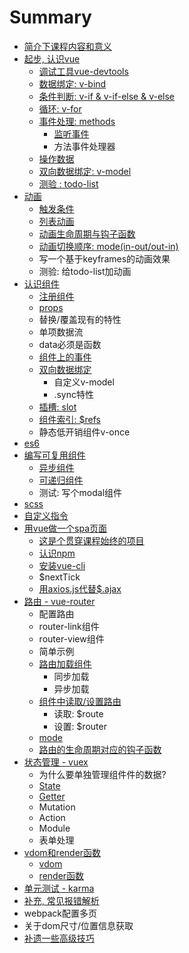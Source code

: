 # Summary

* [简介下课程内容和意义](README.md)
* [起步, 认识vue](yin-ru-vue.md)
  * [调试工具vue-devtools](diao-shi-gong-ju-vue-devtools.md)
  * [数据绑定: v-bind](v-bind.md)
  * [条件判断: v-if & v-if-else & v-else](tiao-jian-yu-xun-huan.md)
  * [循环: v-for](xun-huan.md)
  * [事件处理: methods](shi-jian-chu-li.md)
    * [监听事件](shi-jian-chu-li/jian-ting-shi-jian.md)
    * 方法事件处理器
  * [操作数据](cao-zuo-shu-ju.md)
  * [双向数据绑定: v-model](chu-li-yong-hu-shu-51653a-v-model.md)
  * [测验 :  todo-list](ce-8bd53a-zuo-ge-todo-list.md)
* [动画](di-wu-6b652c-dong-hua.md)
  * [触发条件](di-wu-6b652c-dong-hua/hong-fa-tiao-jian.md)
  * [列表动画](di-wu-6b652c-dong-hua/hong-fa-tiao-jian/lie-biao-dong-hua.md)
  * [动画生命周期与钩子函数](di-wu-6b652c-dong-hua/dong-hua-sheng-ming-zhou-qi-yu-gou-zi-han-shu.md)
  * [动画切换顺序: mode\(in-out/out-in\)](di-wu-6b652c-dong-hua/dong-hua-qiehuan-shun-5e8f3a-mode-in-out-out-in.md)
  * 写一个基于keyframes的动画效果
  * 测验: 给todo-list加动画
* [认识组件](di-er-6b652c-bian-xie-zu-jian.md)
  * [注册组件](di-er-6b652c-bian-xie-zu-jian/zhu-ce-zu-jian.md)
  * [props](di-er-6b652c-bian-xie-zu-jian/props.md)
  * 替换/覆盖现有的特性
  * 单项数据流
  * data必须是函数
  * [组件上的事件](di-er-6b652c-bian-xie-zu-jian/zu-jian-shang-de-shi-jian.md)
  * [双向数据绑定](di-er-6b652c-bian-xie-zu-jian/shuang-xiang-shu-ju-bang-ding.md)
    * 自定义v-model
    * .sync特性
  * [插槽: slot](di-er-6b652c-bian-xie-zu-jian/cha-cao-slot.md)
  * [组件索引: $refs](di-er-6b652c-bian-xie-zu-jian/zu-jian-suo-5f153a-ref.md)
  * 静态低开销组件v-once
* [es6](es6.md)
* [编写可复用组件](di-san-6b652c-bian-xie-ke-fu-yong-zu-jian.md)
  * [异步组件](di-san-6b652c-bian-xie-ke-fu-yong-zu-jian/yi-bu-zu-jian.md)
  * [可递归组件](di-san-6b652c-bian-xie-ke-fu-yong-zu-jian/ke-di-gui-zu-jian.md)
  * 测试: 写个modal组件
* [scss](scss.md)
* [自定义指令](zi-ding-yi-zhi-ling.md)
* [用vue做一个spa页面](zuo-yi-ge-spa-ye-mian.md)
  * [这是个贯穿课程始终的项目](zhe-shi-ge-guan-chuan-shi-zhong-de-spa-xiang-mu.md)
  * [认识npm](renshi-npm.md)
  * [安装vue-cli](an-zhuang-vue-cli.md)
  * $nextTick
  * [用axios.js代替$.ajax](ajaxaxiosjs.md)
* [路由 - vue-router](lu-you.md)
  * 配置路由
  * router-link组件
  * router-view组件
  * 简单示例
  * [路由加载组件](lu-you/lu-you-jia-zai-zu-jian.md)
    * 同步加载
    * 异步加载
  * [组件中读取/设置路由](lu-you/zu-jian-zhong-du-53d6-she-zhi-lu-you.md)
    * 读取: $route
    * 设置: $router
  * [mode](lu-you/mode.md)
  * [路由的生命周期对应的钩子函数](lu-you/lu-you-de-sheng-ming-zhou-qi.md)
* [状态管理 - vuex](di-liu-6b652c-zhuang-tai-guan-li.md)
  * 为什么要单独管理组件件的数据?
  * [State](di-liu-6b652c-zhuang-tai-guan-li/state.md)
  * [Getter](di-liu-6b652c-zhuang-tai-guan-li/getter.md)
  * Mutation
  * Action
  * Module
  * 表单处理
* [vdom和render函数](di-jiu-6b652c-dan-yuan-ce-shi.md)
  * [vdom](di-jiu-6b652c-dan-yuan-ce-shi/vdom.md)
  * [render函数](di-jiu-6b652c-dan-yuan-ce-shi/renderhan-shu.md)
* [单元测试 - karma](di-ba-6b652c-dan-yuan-ce-shi-karma.md)
* [补充, 常见报错解析](bu-51452c-chang-jian-bao-cuo-jie-xi.md)
* webpack配置多页
* 关于dom尺寸/位置信息获取
* [补遗一些高级技巧](bu-yi-yi-xie-gao-ji-ji-qiao.md)

